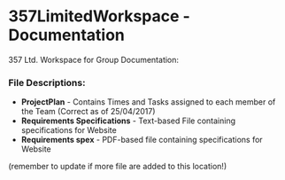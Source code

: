 # 357LimitedWorkspace - Documentation
357 Ltd. Workspace for Group
Documentation:

### File Descriptions:
- **ProjectPlan** - Contains Times and Tasks assigned to each member of the Team (Correct as of 25/04/2017)
- **Requirements Specifications** - Text-based File containing specifications for Website
- **Requirements spex** - PDF-based file containing specifications for Website

(remember to update if more file are added to this location!)

